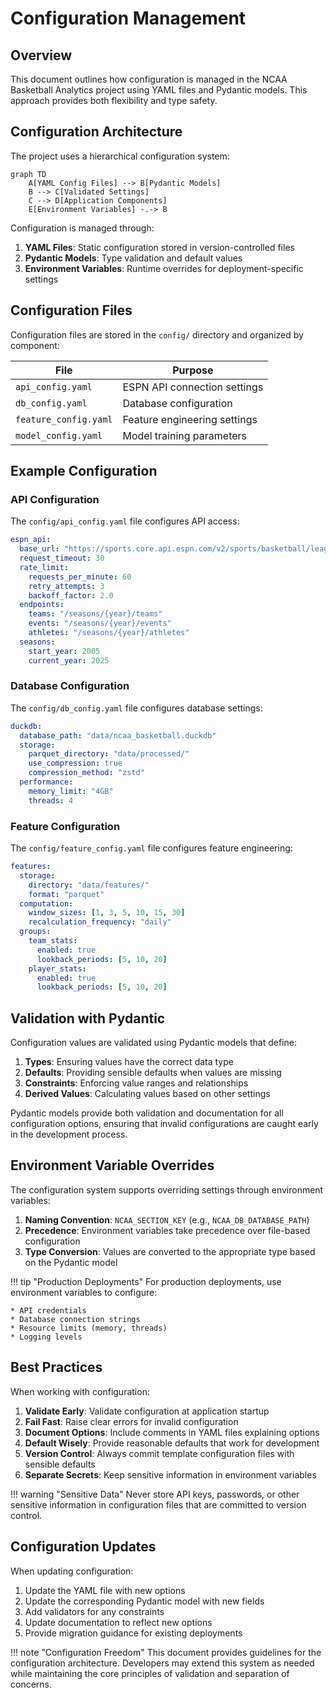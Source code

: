# Configuration Management

## Overview

This document outlines how configuration is managed in the NCAA Basketball Analytics project using YAML files and Pydantic models. This approach provides both flexibility and type safety.

## Configuration Architecture

The project uses a hierarchical configuration system:

```mermaid
graph TD
    A[YAML Config Files] --> B[Pydantic Models]
    B --> C[Validated Settings]
    C --> D[Application Components]
    E[Environment Variables] -.-> B
```

Configuration is managed through:

1. **YAML Files**: Static configuration stored in version-controlled files
2. **Pydantic Models**: Type validation and default values
3. **Environment Variables**: Runtime overrides for deployment-specific settings

## Configuration Files

Configuration files are stored in the `config/` directory and organized by component:

| File | Purpose |
|------|---------|
| `api_config.yaml` | ESPN API connection settings |
| `db_config.yaml` | Database configuration |
| `feature_config.yaml` | Feature engineering settings |
| `model_config.yaml` | Model training parameters |

## Example Configuration

### API Configuration

The `config/api_config.yaml` file configures API access:

```yaml
espn_api:
  base_url: "https://sports.core.api.espn.com/v2/sports/basketball/leagues/mens-college-basketball"
  request_timeout: 30
  rate_limit:
    requests_per_minute: 60
    retry_attempts: 3
    backoff_factor: 2.0
  endpoints:
    teams: "/seasons/{year}/teams"
    events: "/seasons/{year}/events"
    athletes: "/seasons/{year}/athletes"
  seasons:
    start_year: 2005
    current_year: 2025
```

### Database Configuration

The `config/db_config.yaml` file configures database settings:

```yaml
duckdb:
  database_path: "data/ncaa_basketball.duckdb"
  storage:
    parquet_directory: "data/processed/"
    use_compression: true
    compression_method: "zstd"
  performance:
    memory_limit: "4GB"
    threads: 4
```

### Feature Configuration

The `config/feature_config.yaml` file configures feature engineering:

```yaml
features:
  storage:
    directory: "data/features/"
    format: "parquet"
  computation:
    window_sizes: [1, 3, 5, 10, 15, 30]
    recalculation_frequency: "daily"
  groups:
    team_stats:
      enabled: true
      lookback_periods: [5, 10, 20]
    player_stats:
      enabled: true
      lookback_periods: [5, 10, 20]
```

## Validation with Pydantic

Configuration values are validated using Pydantic models that define:

1. **Types**: Ensuring values have the correct data type
2. **Defaults**: Providing sensible defaults when values are missing
3. **Constraints**: Enforcing value ranges and relationships
4. **Derived Values**: Calculating values based on other settings

Pydantic models provide both validation and documentation for all configuration options, ensuring that invalid configurations are caught early in the development process.

## Environment Variable Overrides

The configuration system supports overriding settings through environment variables:

1. **Naming Convention**: `NCAA_SECTION_KEY` (e.g., `NCAA_DB_DATABASE_PATH`)
2. **Precedence**: Environment variables take precedence over file-based configuration
3. **Type Conversion**: Values are converted to the appropriate type based on the Pydantic model

!!! tip "Production Deployments"
    For production deployments, use environment variables to configure:
    
    * API credentials
    * Database connection strings
    * Resource limits (memory, threads)
    * Logging levels

## Best Practices

When working with configuration:

1. **Validate Early**: Validate configuration at application startup
2. **Fail Fast**: Raise clear errors for invalid configuration
3. **Document Options**: Include comments in YAML files explaining options
4. **Default Wisely**: Provide reasonable defaults that work for development
5. **Version Control**: Always commit template configuration files with sensible defaults
6. **Separate Secrets**: Keep sensitive information in environment variables

!!! warning "Sensitive Data"
    Never store API keys, passwords, or other sensitive information in configuration files that are committed to version control.

## Configuration Updates

When updating configuration:

1. Update the YAML file with new options
2. Update the corresponding Pydantic model with new fields
3. Add validators for any constraints
4. Update documentation to reflect new options
5. Provide migration guidance for existing deployments

!!! note "Configuration Freedom"
    This document provides guidelines for the configuration architecture. Developers may extend this system as needed while maintaining the core principles of validation and separation of concerns.
